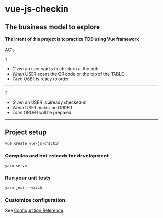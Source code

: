 # vue-js-checkin

## The business model to explore
#### The intent of this project is to practice TDD using Vue framework

AC's

1

- *Given* an user wants to check-in at the pub 
- *When* USER scans the QR code on the top of the TABLE
- *Then* USER is ready to order

----------------------------------------

2

- *Given* an USER is already checked-in 
- *When* USER makes an ORDER 
- *Then* ORDER will be prepared

-----------------------------------------



## Project setup
```
vue create vue-js-checkin
```

### Compiles and hot-reloads for development
```
yarn serve
```

### Run your unit tests
```
yarn jest --watch
```


### Customize configuration
See [Configuration Reference](https://cli.vuejs.org/config/).
